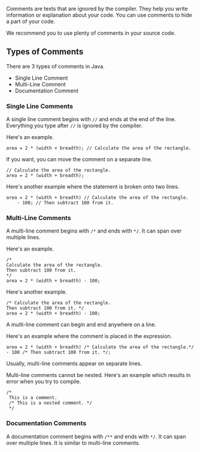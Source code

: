 Comments are texts that are ignored by the compiler. They help you write
information or explanation about your code. You can use comments to hide a part
of your code.

We recommend you to use plenty of comments in your source code.

## Types of Comments

There are 3 types of comments in Java.

* Single Line Comment
* Multi-Line Comment
* Documentation Comment

### Single Line Comments

A single line comment begins with `//` and ends at the end of the line.
Everything you type after `//` is ignored by the compiler.

Here's an example.
```
area = 2 * (width + breadth); // Calculate the area of the rectangle.
```

If you want, you can move the comment on a separate line.
```
// Calculate the area of the rectangle.
area = 2 * (width + breadth);
```

Here's another example where the statement is broken onto two lines.
```
area = 2 * (width + breadth) // Calculate the area of the rectangle.
    - 100; // Then subtract 100 from it.
```

### Multi-Line Comments

A multi-line comment begins with `/*` and ends with `*/`. It can span
over multiple lines.

Here's an example.
```
/*
Calculate the area of the rectangle.
Then subtract 100 from it.
*/
area = 2 * (width + breadth) - 100;
```

Here's another example.
```
/* Calculate the area of the rectangle.
Then subtract 100 from it. */
area = 2 * (width + breadth) - 100;
```

A multi-line comment can begin and end anywhere on a line.

Here's an example where the comment is placed in the expression.

```
area = 2 * (width + breadth) /* Calculate the area of the rectangle.*/ - 100 /* Then subtract 100 from it. */;
```

Usually, multi-line comments appear on separate lines.

Multi-line comments cannot be nested. Here's an example which results in error
when you try to compile.

```
/*
 This is a comment.
 /* This is a nested comment. */
 */
```

### Documentation Comments

A documentation comment begins with `/**` and ends with `*/`. It can span
over multiple lines. It is similar to multi-line comments.